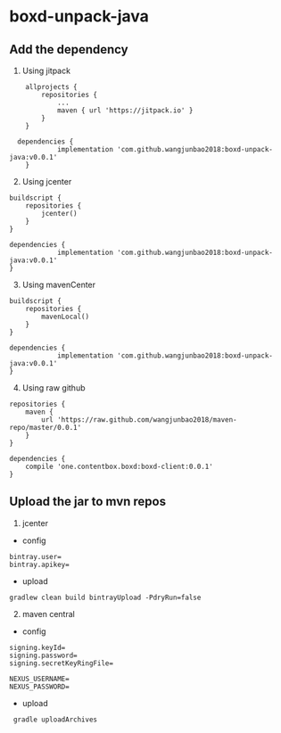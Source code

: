 # boxd-unpack-java

##  Add the dependency

1.  Using jitpack

```
	allprojects {
		repositories {
			...
			maven { url 'https://jitpack.io' }
		}
	}
  
  dependencies {
	        implementation 'com.github.wangjunbao2018:boxd-unpack-java:v0.0.1'
	}
```

2. Using jcenter

```
buildscript {
    repositories {
        jcenter()
    }
}

dependencies {
	        implementation 'com.github.wangjunbao2018:boxd-unpack-java:v0.0.1'
}
```

3. Using mavenCenter

```
buildscript {
    repositories {
        mavenLocal()
    }
}

dependencies {
	        implementation 'com.github.wangjunbao2018:boxd-unpack-java:v0.0.1'
}
```

4. Using raw github

```
repositories {
    maven {
        url 'https://raw.github.com/wangjunbao2018/maven-repo/master/0.0.1'
    }
}

dependencies {
    compile 'one.contentbox.boxd:boxd-client:0.0.1'
}

```



## Upload the jar to mvn repos

1.  jcenter

- config
```
bintray.user=
bintray.apikey=
```

- upload

```
gradlew clean build bintrayUpload -PdryRun=false
```

2. maven central

- config
```
signing.keyId=
signing.password=
signing.secretKeyRingFile=

NEXUS_USERNAME=
NEXUS_PASSWORD=
```

- upload
```
 gradle uploadArchives
```


